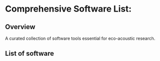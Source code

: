 # Comprehensive Software List: 

## Overview

A curated collection of software tools essential for eco-acoustic research. 

## List of software 

